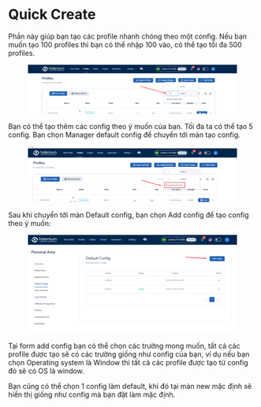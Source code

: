 # Quick Create

Phần này giúp bạn tạo các profile nhanh chóng theo một config. Nếu bạn muốn tạo 100 profiles thì bạn có thể nhập 100 vào, có thể tạo tối đa 500 profiles.

<figure><img src="../../.gitbook/assets/image (71).png" alt=""><figcaption></figcaption></figure>

Bạn có thể tạo thêm các config theo ý muốn của bạn. Tối đa ta có thể tạo 5 config. Bạn chọn Manager default config để chuyển tới màn tạo config.&#x20;

<figure><img src="../../.gitbook/assets/image (72).png" alt=""><figcaption></figcaption></figure>

Sau khi chuyển tới màn Default config, bạn chọn Add config để tạo config theo ý muốn:

<figure><img src="../../.gitbook/assets/image (73).png" alt=""><figcaption></figcaption></figure>

Tại form add config bạn có thể chọn các trường mong muốn, tất cả các profile được tạo sẽ có các trường giống như config của bạn, ví dụ nếu bạn chọn Operating system là Window thì tất cả các profile được tạo từ config đó sẽ có OS là window.

Bạn cũng có thể chọn 1 config làm default, khi đó tại màn new mặc định sẽ hiển thị giống như config mà bạn đặt làm mặc định.
